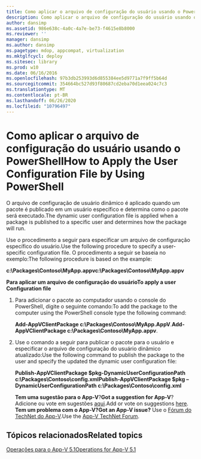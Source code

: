 ```yaml
---
title: Como aplicar o arquivo de configuração do usuário usando o PowerShell
description: Como aplicar o arquivo de configuração do usuário usando o PowerShell
author: dansimp
ms.assetid: 986e638c-4a0c-4a7e-be73-f4615e8b8000
ms.reviewer: ''
manager: dansimp
ms.author: dansimp
ms.pagetype: mdop, appcompat, virtualization
ms.mktglfcycl: deploy
ms.sitesec: library
ms.prod: w10
ms.date: 06/16/2016
ms.openlocfilehash: 97b3db253993d6d855384ee5d9771a7f9ff5b64d
ms.sourcegitcommit: 354664bc527d93f80687cd2eba70d1eea024c7c3
ms.translationtype: MT
ms.contentlocale: pt-BR
ms.lasthandoff: 06/26/2020
ms.locfileid: "10796497"
---
```

# <span data-ttu-id="42416-103">Como aplicar o arquivo de configuração do usuário usando o PowerShell</span><span class="sxs-lookup"><span data-stu-id="42416-103">How to Apply the User Configuration File by Using PowerShell</span></span>


<span data-ttu-id="42416-104">O arquivo de configuração de usuário dinâmico é aplicado quando um pacote é publicado em um usuário específico e determina como o pacote será executado.</span><span class="sxs-lookup"><span data-stu-id="42416-104">The dynamic user configuration file is applied when a package is published to a specific user and determines how the package will run.</span></span>

<span data-ttu-id="42416-105">Use o procedimento a seguir para especificar um arquivo de configuração específico do usuário.</span><span class="sxs-lookup"><span data-stu-id="42416-105">Use the following procedure to specify a user-specific configuration file.</span></span> <span data-ttu-id="42416-106">O procedimento a seguir se baseia no exemplo:</span><span class="sxs-lookup"><span data-stu-id="42416-106">The following procedure is based on the example:</span></span>

**<span data-ttu-id="42416-107">c:\\Packages\\Contoso\\MyApp.appv</span><span class="sxs-lookup"><span data-stu-id="42416-107">c:\\Packages\\Contoso\\MyApp.appv</span></span>**

**<span data-ttu-id="42416-108">Para aplicar um arquivo de configuração do usuário</span><span class="sxs-lookup"><span data-stu-id="42416-108">To apply a user Configuration file</span></span>**

1.  <span data-ttu-id="42416-109">Para adicionar o pacote ao computador usando o console do PowerShell, digite o seguinte comando:</span><span class="sxs-lookup"><span data-stu-id="42416-109">To add the package to the computer using the PowerShell console type the following command:</span></span>

    <span data-ttu-id="42416-110">**Add-AppVClientPackage c:\\Packages\\Contoso\\MyApp.AppV**.</span><span class="sxs-lookup"><span data-stu-id="42416-110">**Add-AppVClientPackage c:\\Packages\\Contoso\\MyApp.appv**.</span></span>

2.  <span data-ttu-id="42416-111">Use o comando a seguir para publicar o pacote para o usuário e especificar o arquivo de configuração do usuário dinâmico atualizado:</span><span class="sxs-lookup"><span data-stu-id="42416-111">Use the following command to publish the package to the user and specify the updated the dynamic user configuration file:</span></span>

    **<span data-ttu-id="42416-112">Publish-AppVClientPackage $pkg-DynamicUserConfigurationPath c:\\Packages\\Contoso\\config.xml</span><span class="sxs-lookup"><span data-stu-id="42416-112">Publish-AppVClientPackage $pkg –DynamicUserConfigurationPath c:\\Packages\\Contoso\\config.xml</span></span>**

    <span data-ttu-id="42416-113">**Tem uma sugestão para o App-V**?</span><span class="sxs-lookup"><span data-stu-id="42416-113">**Got a suggestion for App-V**?</span></span> <span data-ttu-id="42416-114">Adicione ou vote em sugestões [aqui](http://appv.uservoice.com/forums/280448-microsoft-application-virtualization).</span><span class="sxs-lookup"><span data-stu-id="42416-114">Add or vote on suggestions [here](http://appv.uservoice.com/forums/280448-microsoft-application-virtualization).</span></span> **<span data-ttu-id="42416-115">Tem um problema com o App-V?</span><span class="sxs-lookup"><span data-stu-id="42416-115">Got an App-V issue?</span></span>** <span data-ttu-id="42416-116">Use o [Fórum do TechNet do App-V](https://social.technet.microsoft.com/Forums/home?forum=mdopappv).</span><span class="sxs-lookup"><span data-stu-id="42416-116">Use the [App-V TechNet Forum](https://social.technet.microsoft.com/Forums/home?forum=mdopappv).</span></span>

## <span data-ttu-id="42416-117">Tópicos relacionados</span><span class="sxs-lookup"><span data-stu-id="42416-117">Related topics</span></span>


[<span data-ttu-id="42416-118">Operações para o App-V 5.1</span><span class="sxs-lookup"><span data-stu-id="42416-118">Operations for App-V 5.1</span></span>](operations-for-app-v-51.md)

 

 





